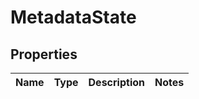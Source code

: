 # MetadataState

## Properties

|Name | Type | Description | Notes|
|------------ | ------------- | ------------- | -------------|


